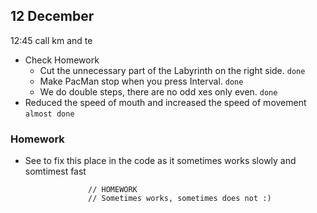 ## 12 December

12:45 call km and te

* Check Homework
  * Cut the unnecessary part of the Labyrinth on the right side. `done`
  * Make PacMan stop when you press Interval. `done`
  * We do double steps, there are no odd xes only even. `done`
* Reduced the speed of mouth and increased the speed of movement `almost done`

### Homework

* See to fix this place in the code as it sometimes works slowly and somtimest fast

                    // HOMEWORK
                    // Sometimes works, sometimes does not :)